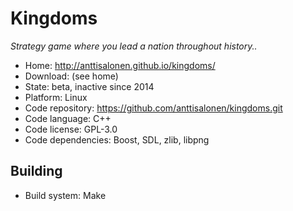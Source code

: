 # Kingdoms

_Strategy game where you lead a nation throughout history.._

- Home: http://anttisalonen.github.io/kingdoms/
- Download: (see home)
- State: beta, inactive since 2014
- Platform: Linux 
- Code repository: https://github.com/anttisalonen/kingdoms.git
- Code language: C++
- Code license: GPL-3.0
- Code dependencies: Boost, SDL, zlib, libpng 

## Building

- Build system: Make
